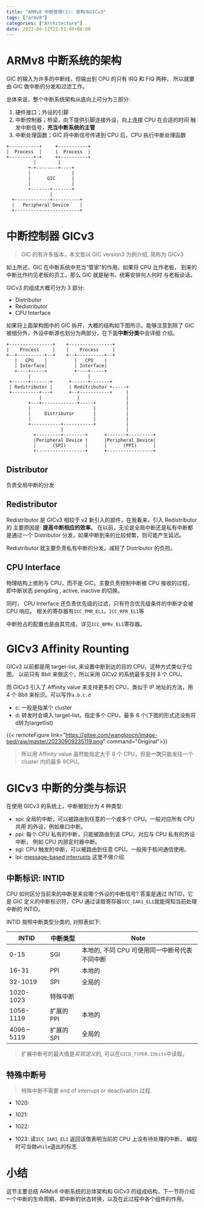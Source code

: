 ```yaml
---
title: "ARMv8 中断管理(1): 架构与GICv3"
tags: ["armv8"]
categories: ["Architecture"]
date: 2023-04-12T21:51:49+08:00
---
```


# ARMv8 中断系统的架构

GIC 的输入为许多的中断线，但输出到 CPU 的只有 IRQ 和 FIQ 两种，
所以就要由 GIC 做中断的分发和过滤工作。

总体来说，整个中断系统架构从底向上可分为三部分:

1. 硬件接口；外设的引脚
2. 中断控制器；桥梁，向下提供引脚连接外设，向上连接 CPU 在合适的时间
   触发中断信号，**充当中断系统的主管**
3. 中断处理函数；GIC 将中断信号传递到 CPU 后，CPU 执行中断处理函数

```
+-----------+     +-----------+
|  Process  |     |  Process  |
+---------+-+     ++----------+
          |        |
        +-+--------+----+
        |               |
        |      GIC      |
        |               |
        +-------+-------+
                |
  +-------------+----------+
  |   Peripheral Device    |
  +------------------------+
```

# 中断控制器 GICv3

> GIC 的有许多版本，本文皆以 GIC version3 为例介绍, 简称为 GICv3

如上所述，GIC 在中断系统中充当“管家”的作用。如果将 CPU 比作老板，
到来的中断比作约见老板的员工，那么 GIC 就是秘书，统筹安排何人何时
与老板谈话。

GICv3 的组成大概可分为 3 部分:

- Distributor
- Redistributor
- CPU Interface

如果将上面架构图中的 GIC 拆开，大概的结构如下图所示。能够注意到除了
GIC 被细分外，外设中断源也划分为两部分，在下面**中断分类**中会详细
介绍。

```
+----------------+    +----------------+
|    Process     |    |    Process     |
+--+----------+--+    +--+----------+--+
   |   CPU    |          |   CPU    |
   | Interface|          | Interface|
   +----+-----+          +----+-----+
        |                     |
 +------+-------+      +------+-------+
 | Reditributor |      | Reditributor +-----+
 +----------+---+      +--+-----------+     |
            |             |                 |
        +---+-------------+-----+           |
        |                       |           |
        |     Distributor       |           |
        |                       |           |
        +-----------+-----------+           |
                    |                       |
          +---------+--------+      +-------+---------+
          |Peripheral Device |      |Peripheral Device|
          |      (SPI)       |      |      (PPI)      |
          +------------------+      +-----------------+
```

## Distributor

负责全局中断的分发

## Redistributor

Redistributor 是 GICv3 相较于 v2 新引入的部件，在我看来，引入 Redistributor 的
主要原因是: **提高中断相应的效率**。 在以前，无论是全局中断还是私有中断都是通过一个
Distributor 分发，如果中断到来的比较频繁，则可能产生延迟。

Redistributor 就主要负责私有中断的分发，减轻了 Distributor 的负担。

## CPU Interface

物理结构上依附与 CPU，而不是 GIC。主要负责控制中断被 CPU 接收的过程，
即中断状态 pengding , active, inactive 的切换。

同时， CPU Interface 还负责优先级的过滤，只有符合优先级条件的中断才会被 CPU 响应。
相关的寄存器有`ICC_PMR_EL1`，`ICC_RPR_EL1`等

中断抢占的配置也是由其完成，详见`ICC_BPRx_EL1`寄存器。

# GICv3 Affinity Rounting

GICv3 以前都是用 target-list, 来设置中断到达的目的 CPU，这种方式类似于位图，
以前只有 8bit 来做这个，所以采用 GICv2 的系统最多支持 8 个 CPU。

而 GICv3 引入了 Affinity value 来支持更多的 CPU，类似于 IP 地址的方法，用 4 个 8bit 来标识。可以写作`a.b.c.d`

- c: 一般是指某个 cluster
- d: 转发时会填入 target-list，指定多个 CPU，最多 8 个(下图的形式还没有将d转为targetlist)

{{< remoteFigure 
link="https://gitee.com/wangloocn/image-bed/raw/master/20230909235119.png" 
command="Original">}}


> 所以用 Affinity value 虽然能指定大于 8 个 CPU，但是**一次**只能发往一个 cluster 内的最多 8CPU。

# GICv3 中断的分类与标识

在使用 GICv3 的系统上，中断被划分为 4 种类型:

- spi: 全局的中断，可以被路由到任意的一个或多个 CPU。一般对应所有 CPU 共用
  的外设，例如串口中断。
- ppi: 每个 CPU 私有的中断，只能被路由到该 CPU。对应与 CPU 私有的外设中断，
  例如 CPU 内部定时器中断。
- sgi: CPU 触发的中断，可以被路由到任意 CPU。一般用于核间通信使用。
- lpi: [message-based interrupts](https://en.wikipedia.org/wiki/Message_Signaled_Interrupts)
  这里不做介绍.

## 中断标识: INTID

CPU 如何区分当前来的中断是来自哪个外设的中断信号? 答案是通过 INTID，它是 GIC
定义的中断标识符，CPU 通过读取寄存器`ICC_IAR1_EL1`就能得知当前处理中断的 INTID。

INTID 按照中断类型分类的, 对照表如下:

| INTID       | 中断类型   | Note                                          |
| ----------- | ---------- | --------------------------------------------- |
| 0-15        | SGI        | 本地的, 不同 CPU 可使用同一中断号代表不同中断 |
| 16-31       | PPI        | 本地的                                        |
| 32-1019     | SPI        | 全局的                                        |
| 1020-1023   | 特殊中断   |                                               |
| 1056-1119   | 扩展的 PPI | 本地的                                        |
| 4096 – 5119 | 扩展的 SPI | 全局的                                        |

> 扩展中断号的最大值是*实现定义*的, 可以在`GICD_TYPER.IDbits`中读取。

## 特殊中断号

> 特殊中断不需要 end of interrupt or deactivation 过程.

- 1020:

- 1021:

- 1022:

- 1023: 读`ICC_IAR1_EL1` 返回该值表明当前的 CPU 上没有待处理的中断，
  编程时可当做`while`退出的标志

# 小结

这节主要总结 ARMv8 中断系统的总体架构和 GICv3 的组成结构，下一节将介绍
一个中断的生命周期，即中断的状态转换，以及在此过程中各个组件的作用。
